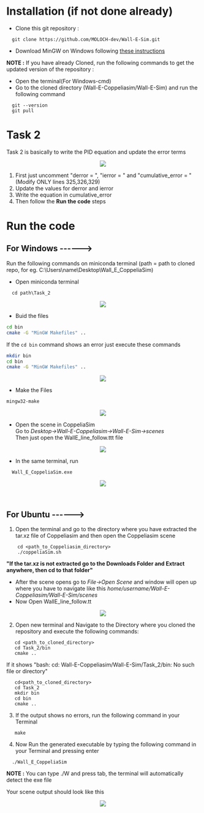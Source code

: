 # Installation (if not done already)


* Clone this git repository :
```
  git clone https://github.com/MOLOCH-dev/Wall-E-Sim.git
```
* Download MinGW on Windows following [these instructions](https://code.visualstudio.com/docs/cpp/config-mingw) 

**NOTE :** If you have already Cloned, run the following commands to get the updated version of the repository :<br>

* Open the terminal(For Windows-cmd)
* Go to the cloned directory (Wall-E-Coppeliasim/Wall-E-Sim) and run the following command
```
  git --version
  git pull
``` 

# Task 2
Task 2 is basically to write the PID equation and update the error terms

<p align="center">
  <img src="./docs/code.png"/>
</p>

1) First just uncomment "derror = ", "ierror = " and "cumulative_error = " (Modify ONLY lines 325,326,329)
2) Update the values for derror and ierror
3) Write the equation in cumulative_error
4) Then follow the **Run the code** steps
 

# Run the code

## For Windows ------>

Run the following commands on miniconda terminal
(path = path to cloned repo, for eg. C:\Users\name\Desktop\Wall_E_CoppeliaSim)
* Open miniconda terminal
```
  cd path\Task_2
```
<p align="center">
  <img src="./docs/navigate_clone_windows.JPG"/>
</p>

* Buid the files
```sh
cd bin
cmake -G "MinGW Makefiles" ..
```
If the `cd bin` command shows an error just execute these commands
```sh
mkdir bin
cd bin
cmake -G "MinGW Makefiles" ..
```
<p align="center">
  <img src="./docs/cmake_windows.JPG"/>
</p>

* Make the Files
```sh
mingw32-make
```
<p align="center">
  <img src="./docs/make_windows.JPG" />
</p>

* Open the scene in CoppeliaSim <br>
Go to *Desktop→Wall-E-Coppeliasim→Wall-E-Sim→scenes* <br>
Then just open the WallE_line_follow.ttt file 
<p align="center">
  <img src="./docs/Task2_Win_cop.gif"/>
</p>

* In the same terminal, run
```
  Wall_E_CoppeliaSim.exe
```
<p align="center">
  <img src="./docs/exec_terminal_windows.PNG"/>
</p>

<br>

## For Ubuntu ------>
1. Open the terminal and go to the directory where you have extracted the tar.xz file of Coppeliasim and then open the Coppeliasim scene
```
    cd <path_to_Coppeliasim_directory>
    ./coppeliaSim.sh
```
**"If the tar.xz is not extracted go to the Downloads Folder and Extract anywhere, then cd to that folder"**

* After the scene opens go to *File→Open Scene*
and window will open up where you have to navigate like this
*home/username/Wall-E-Coppeliasim/Wall-E-Sim/scenes* <br>
* Now Open WallE_line_follow.tt
<p align="center">
  <img src="./docs/Task2_Ubuntu_cop.gif" />
</p>


2. Open new terminal and Navigate to the Directory where you cloned the repository and execute the following commands:
```
   cd <path_to_cloned_directory>
   cd Task_2/bin
   cmake ..
```
If it shows "bash: cd: Wall-E-Coppeliasim/Wall-E-Sim/Task_2/bin: No such file or directory"

```
   cd<path_to_cloned_directory>
   cd Task_2
   mkdir bin
   cd bin
   cmake ..
```
3. If the output shows no errors, run the following command in your Terminal
```
   make
```

4. Now Run the generated executable by typing the following command in your Terminal and pressing enter
 ```
   ./Wall_E_CoppeliaSim
```
**NOTE :** You can type ./W and press tab, the terminal will automatically detect the exe file

Your scene output should look like this

<p align="center">
  <img src="./docs/Task2_Ubuntu.gif"/>
</p>
